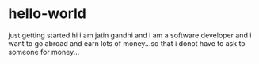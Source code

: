 # hello-world
just getting started
hi i am jatin gandhi and i am a software developer and i want to go abroad and earn lots of money...so that i donot have to ask to someone for money...
